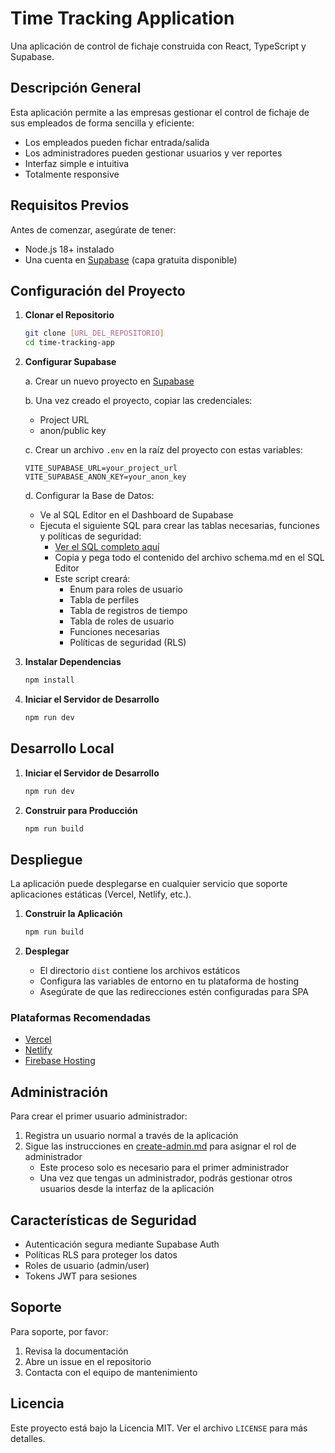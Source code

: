 
# Time Tracking Application

Una aplicación de control de fichaje construida con React, TypeScript y Supabase.

## Descripción General

Esta aplicación permite a las empresas gestionar el control de fichaje de sus empleados de forma sencilla y eficiente:

- Los empleados pueden fichar entrada/salida
- Los administradores pueden gestionar usuarios y ver reportes
- Interfaz simple e intuitiva
- Totalmente responsive

## Requisitos Previos

Antes de comenzar, asegúrate de tener:

- Node.js 18+ instalado
- Una cuenta en [Supabase](https://supabase.com) (capa gratuita disponible)

## Configuración del Proyecto

1. **Clonar el Repositorio**
   ```bash
   git clone [URL_DEL_REPOSITORIO]
   cd time-tracking-app
   ```

2. **Configurar Supabase**
   
   a. Crear un nuevo proyecto en [Supabase](https://supabase.com)
   
   b. Una vez creado el proyecto, copiar las credenciales:
   - Project URL
   - anon/public key

   c. Crear un archivo `.env` en la raíz del proyecto con estas variables:
   ```
   VITE_SUPABASE_URL=your_project_url
   VITE_SUPABASE_ANON_KEY=your_anon_key
   ```

   d. Configurar la Base de Datos:
   - Ve al SQL Editor en el Dashboard de Supabase
   - Ejecuta el siguiente SQL para crear las tablas necesarias, funciones y políticas de seguridad:
     - [Ver el SQL completo aquí](docs/schema.md)
     - Copia y pega todo el contenido del archivo schema.md en el SQL Editor
     - Este script creará:
       - Enum para roles de usuario
       - Tabla de perfiles
       - Tabla de registros de tiempo
       - Tabla de roles de usuario
       - Funciones necesarias
       - Políticas de seguridad (RLS)

3. **Instalar Dependencias**
   ```bash
   npm install
   ```

4. **Iniciar el Servidor de Desarrollo**
   ```bash
   npm run dev
   ```

## Desarrollo Local

1. **Iniciar el Servidor de Desarrollo**
   ```bash
   npm run dev
   ```

2. **Construir para Producción**
   ```bash
   npm run build
   ```

## Despliegue

La aplicación puede desplegarse en cualquier servicio que soporte aplicaciones estáticas (Vercel, Netlify, etc.).

1. **Construir la Aplicación**
   ```bash
   npm run build
   ```

2. **Desplegar**
   - El directorio `dist` contiene los archivos estáticos
   - Configura las variables de entorno en tu plataforma de hosting
   - Asegúrate de que las redirecciones estén configuradas para SPA

### Plataformas Recomendadas

- [Vercel](https://vercel.com)
- [Netlify](https://netlify.com)
- [Firebase Hosting](https://firebase.google.com/docs/hosting)

## Administración

Para crear el primer usuario administrador:

1. Registra un usuario normal a través de la aplicación
2. Sigue las instrucciones en [create-admin.md](docs/create-admin.md) para asignar el rol de administrador
   - Este proceso solo es necesario para el primer administrador
   - Una vez que tengas un administrador, podrás gestionar otros usuarios desde la interfaz de la aplicación

## Características de Seguridad

- Autenticación segura mediante Supabase Auth
- Políticas RLS para proteger los datos
- Roles de usuario (admin/user)
- Tokens JWT para sesiones

## Soporte

Para soporte, por favor:
1. Revisa la documentación
2. Abre un issue en el repositorio
3. Contacta con el equipo de mantenimiento

## Licencia

Este proyecto está bajo la Licencia MIT. Ver el archivo `LICENSE` para más detalles.
